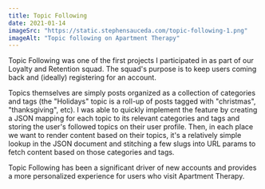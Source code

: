 ```yaml
---
title: Topic Following
date: 2021-01-14
imageSrc: "https://static.stephensauceda.com/topic-following-1.png"
imageAlt: "Topic following on Apartment Therapy"
---
```


Topic Following was one of the first projects I participated in as part of our Loyalty and Retention squad. The squad's purpose is to keep users coming back and (ideally) registering for an account.

Topics themselves are simply posts organized as a collection of categories and tags (the "Holidays" topic is a roll-up of posts tagged with "christmas", "thanksgiving", etc). I was able to quickly implement the feature by creating a JSON mapping for each topic to its relevant categories and tags and storing the user's followed topics on their user profile. Then, in each place we want to render content based on their topics, it's a relatively simple lookup in the JSON document and stitching a few slugs into URL params to fetch content based on those categories and tags.

Topic Following has been a significant driver of new accounts and provides a more personalized experience for users who visit Apartment Therapy.